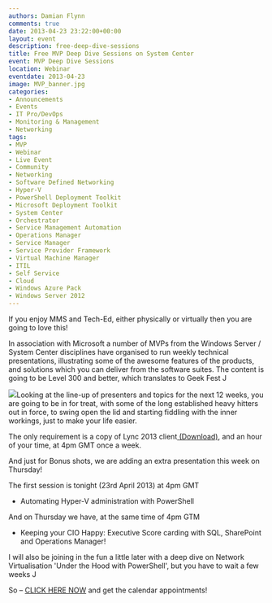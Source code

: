 ```yaml
---
authors: Damian Flynn
comments: true
date: 2013-04-23 23:22:00+00:00
layout: event
description: free-deep-dive-sessions
title: Free MVP Deep Dive Sessions on System Center
event: MVP Deep Dive Sessions
location: Webinar
eventdate: 2013-04-23
image: MVP_banner.jpg
categories:
- Announcements
- Events
- IT Pro/DevOps
- Monitoring & Management
- Networking
tags:
- MVP
- Webinar
- Live Event
- Community
- Networking
- Software Defined Networking
- Hyper-V 
- PowerShell Deployment Toolkit
- Microsoft Deployment Toolkit
- System Center
- Orchestrator
- Service Management Automation
- Operations Manager
- Service Manager
- Service Provider Framework
- Virtual Machine Manager
- ITIL
- Self Service
- Cloud
- Windows Azure Pack
- Windows Server 2012
---
```



If you enjoy MMS and Tech-Ed, either physically or virtually then you are going to love this!

In association with Microsoft a number of MVPs from the Windows Server / System Center disciplines have organised to run weekly technical presentations, illustrating some of the awesome features of the products, and solutions which you can deliver from the software suites. The content is going to be Level 300 and better, which translates to Geek Fest J

![](/assets/posts/2013/04/042313_1428_FreeDeepDiv1.jpg)Looking at the line-up of presenters and topics for the next 12 weeks, you are going to be in for treat, with some of the long established heavy hitters out in force, to swing open the lid and starting fiddling with the inner workings, just to make your life easier.

The only requirement is a copy of Lync 2013 client[ (Download)](http://www.microsoft.com/en-us/download/details.aspx?id=35450), and an hour of your time, at 4pm GMT once a week.

And just for Bonus shots, we are adding an extra presentation this week on Thursday!

The first session is tonight (23rd April 2013) at 4pm GMT

  * Automating Hyper-V administration with PowerShell   


And on Thursday we have, at the same time of 4pm GTM

  * Keeping your CIO Happy: Executive Score carding with SQL, SharePoint and Operations Manager!   


I will also be joining in the fun a little later with a deep dive on Network Virtualisation 'Under the Hood with PowerShell', but you have to wait a few weeks J

So – [CLICK HERE NOW](https://skydrive.live.com/?cid=918C54A82D3B2A31&id=918C54A82D3B2A31%21107) and get the calendar appointments!
